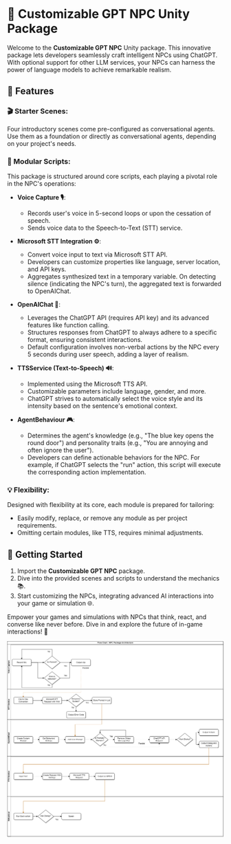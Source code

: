 # 🧠 Customizable GPT NPC Unity Package

Welcome to the **Customizable GPT NPC** Unity package. This innovative package lets developers seamlessly craft intelligent NPCs using ChatGPT. With optional support for other LLM services, your NPCs can harness the power of language models to achieve remarkable realism.

## 🌟 Features

### 🎬 Starter Scenes:
Four introductory scenes come pre-configured as conversational agents. Use them as a foundation or directly as conversational agents, depending on your project's needs.

### 📜 Modular Scripts:
This package is structured around core scripts, each playing a pivotal role in the NPC's operations:

- **Voice Capture 🎙**: 
  - Records user's voice in 5-second loops or upon the cessation of speech.
  - Sends voice data to the Speech-to-Text (STT) service.

- **Microsoft STT Integration ⚙**:
  - Convert voice input to text via Microsoft STT API.
  - Developers can customize properties like language, server location, and API keys.
  - Aggregates synthesized text in a temporary variable. On detecting silence (indicating the NPC's turn), the aggregated text is forwarded to OpenAIChat.

- **OpenAIChat 🧠**: 
  - Leverages the ChatGPT API (requires API key) and its advanced features like function calling.
  - Structures responses from ChatGPT to always adhere to a specific format, ensuring consistent interactions.
  - Default configuration involves non-verbal actions by the NPC every 5 seconds during user speech, adding a layer of realism.

- **TTSService (Text-to-Speech) 🔊**:
  - Implemented using the Microsoft TTS API.
  - Customizable parameters include language, gender, and more.
  - ChatGPT strives to automatically select the voice style and its intensity based on the sentence's emotional context.

- **AgentBehaviour 🎮**:
  - Determines the agent's knowledge (e.g., "The blue key opens the round door") and personality traits (e.g., "You are annoying and often ignore the user").
  - Developers can define actionable behaviors for the NPC. For example, if ChatGPT selects the "run" action, this script will execute the corresponding action implementation.

### 💡 Flexibility:
Designed with flexibility at its core, each module is prepared for tailoring:
- Easily modify, replace, or remove any module as per project requirements.
- Omitting certain modules, like TTS, requires minimal adjustments.

## 🚀 Getting Started
1. Import the **Customizable GPT NPC** package.
2. Dive into the provided scenes and scripts to understand the mechanics 📚.
3. Start customizing the NPCs, integrating advanced AI interactions into your game or simulation 🌐.

Empower your games and simulations with NPCs that think, react, and converse like never before. Dive in and explore the future of in-game interactions! 🎉

![Alt text](npcd.png)
